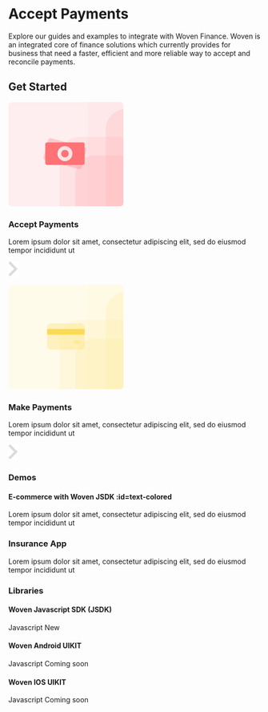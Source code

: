 # Accept Payments 

Explore our guides and examples to integrate with Woven Finance. Woven is an integrated core of finance solutions which currently provides for business that need a faster, efficient and more reliable way to accept and reconcile payments.

## Get Started

<div class="card">
<div class="row">
<div class="col-auto">
      
![docs Logo](/img/accept.svg)
</div>
<div class="col text-middle">

### Accept Payments 
Lorem ipsum dolor sit amet, consectetur adipiscing elit, sed do eiusmod tempor incididunt ut
</div>
<div class="col-auto">

![docs Logo](/img/right.svg)
</div>
</div>
</div>


<div class="card">
<div class="row">
<div class="col-auto">

![docs Logo](/img/make.svg)
</div>
<div class="col text-middle">

### Make Payments 
Lorem ipsum dolor sit amet, consectetur adipiscing elit, sed do eiusmod tempor incididunt ut
</div>
<div class="col-auto">

![docs Logo](/img/right.svg)</div>
</div>
</div>

<div class="row m-0 mt-4">
<div class="col">

### Demos
#### E-commerce with Woven JSDK :id=text-colored 
Lorem ipsum dolor sit amet, consectetur adipiscing elit, sed do eiusmod tempor incididunt ut
    
### Insurance App
Lorem ipsum dolor sit amet, consectetur adipiscing elit, sed do eiusmod tempor incididunt ut
</div>
<div class="col pl-4">

### Libraries
#### Woven Javascript SDK (JSDK) 
Javascript <badge-primary>New</badge-primary>
#### Woven Android UIKIT
Javascript <badge>Coming soon</badge> 

#### Woven IOS UIKIT
Javascript <badge>Coming soon</badge>
</div>
</div>
